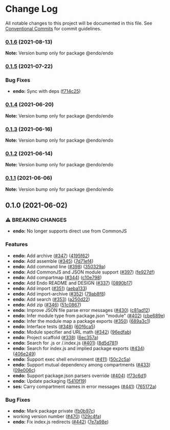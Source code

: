 # Change Log

All notable changes to this project will be documented in this file.
See [Conventional Commits](https://conventionalcommits.org) for commit guidelines.

### [0.1.6](https://github.com/endojs/endo/compare/@endo/endo@0.1.5...@endo/endo@0.1.6) (2021-08-13)

**Note:** Version bump only for package @endo/endo





### [0.1.5](https://github.com/endojs/endo/compare/@endo/endo@0.1.4...@endo/endo@0.1.5) (2021-07-22)


### Bug Fixes

* **endo:** Sync with deps ([f714c25](https://github.com/endojs/endo/commit/f714c25acebb1acf67de4e80ec5f9359f64b6c86))



### [0.1.4](https://github.com/endojs/endo/compare/@endo/endo@0.1.3...@endo/endo@0.1.4) (2021-06-20)

**Note:** Version bump only for package @endo/endo





### [0.1.3](https://github.com/endojs/endo/compare/@endo/endo@0.1.2...@endo/endo@0.1.3) (2021-06-16)

**Note:** Version bump only for package @endo/endo





### [0.1.2](https://github.com/endojs/endo/compare/@endo/endo@0.1.1...@endo/endo@0.1.2) (2021-06-14)

**Note:** Version bump only for package @endo/endo





### [0.1.1](https://github.com/endojs/endo/compare/@endo/endo@0.1.0...@endo/endo@0.1.1) (2021-06-06)

**Note:** Version bump only for package @endo/endo





## 0.1.0 (2021-06-02)


### ⚠ BREAKING CHANGES

* **endo:** No longer supports direct use from CommonJS

### Features

* **endo:** Add archive ([#347](https://github.com/endojs/endo/issues/347)) ([4195f62](https://github.com/endojs/endo/commit/4195f6205dd0dc3caaea5608bba3dfefe7d30335))
* **endo:** Add assemble ([#345](https://github.com/endojs/endo/issues/345)) ([7d71ef4](https://github.com/endojs/endo/commit/7d71ef491f359fcdded8a33889645c6d0a3b54c6))
* **endo:** Add command line ([#398](https://github.com/endojs/endo/issues/398)) ([350329a](https://github.com/endojs/endo/commit/350329ad3d0a205e9361410ccddb20914175f820))
* **endo:** Add CommonJS and JSON module support ([#397](https://github.com/endojs/endo/issues/397)) ([fe927df](https://github.com/endojs/endo/commit/fe927df5ed591e60810d8345fc6ba74f2f79527e))
* **endo:** Add compartmap ([#344](https://github.com/endojs/endo/issues/344)) ([c10e798](https://github.com/endojs/endo/commit/c10e798b1f858630e5ae46d43f89003d140ca413))
* **endo:** Add Endo README and DESIGN ([#337](https://github.com/endojs/endo/issues/337)) ([0890b17](https://github.com/endojs/endo/commit/0890b172b9b5fde284fd08e679259ab493c928e7))
* **endo:** Add import ([#351](https://github.com/endojs/endo/issues/351)) ([aeba133](https://github.com/endojs/endo/commit/aeba133e7d0c7293a109618eb0936da6950acd43))
* **endo:** Add import-archive ([#352](https://github.com/endojs/endo/issues/352)) ([79ab8f8](https://github.com/endojs/endo/commit/79ab8f83c4429fb761326ecfc00bdff1897b084b))
* **endo:** Add search ([#353](https://github.com/endojs/endo/issues/353)) ([a250d22](https://github.com/endojs/endo/commit/a250d22af298e70203a2de1e51837745a994b028))
* **endo:** Add zip ([#346](https://github.com/endojs/endo/issues/346)) ([51c0867](https://github.com/endojs/endo/commit/51c0867bb7d89c05dbeecf144ee23fb4d48947b9))
* **endo:** Improve JSON file parse error messages ([#430](https://github.com/endojs/endo/issues/430)) ([c81ad12](https://github.com/endojs/endo/commit/c81ad12d5e3e05466a41514d4907f592e18b3748))
* **endo:** Infer module type from package.json "module" ([#402](https://github.com/endojs/endo/issues/402)) ([cbe689e](https://github.com/endojs/endo/commit/cbe689e018b2786076d18c1883d75b00eb051fb4))
* **endo:** Infer the module map a package exports ([#350](https://github.com/endojs/endo/issues/350)) ([689a3c1](https://github.com/endojs/endo/commit/689a3c15dcd5f7712cfdb378fb354da854a94392))
* **endo:** Interface tests ([#348](https://github.com/endojs/endo/issues/348)) ([60f6ca5](https://github.com/endojs/endo/commit/60f6ca5fe483ea2d11b3f07ea7434cfa2cac165d))
* **endo:** Module specifier and URL math ([#342](https://github.com/endojs/endo/issues/342)) ([96edfab](https://github.com/endojs/endo/commit/96edfabc94b25e61245d0e92e7cafa1d3ebfa764))
* **endo:** Project scaffold ([#338](https://github.com/endojs/endo/issues/338)) ([6ec357a](https://github.com/endojs/endo/commit/6ec357a9779110ed52e10b9f0a2941282f937ac7))
* **endo:** Search for .js or /.index.js ([#401](https://github.com/endojs/endo/issues/401)) ([8d5d781](https://github.com/endojs/endo/commit/8d5d7819fa6b80141563dd43b21a9b15ddeb6b85))
* **endo:** Search for index.js and implied package exports ([#434](https://github.com/endojs/endo/issues/434)) ([406e249](https://github.com/endojs/endo/commit/406e24958007bac5de2100dbaa8d122720d979a4))
* **endo:** Support exec shell environment ([#411](https://github.com/endojs/endo/issues/411)) ([50c2c5a](https://github.com/endojs/endo/commit/50c2c5a390c39e2a4929c195ee4f3db7831efc0c))
* **endo:** Support mutual dependency among compartments ([#433](https://github.com/endojs/endo/issues/433)) ([09e006c](https://github.com/endojs/endo/commit/09e006c5413c8f9910887a46eac6f3ffad9f41d5))
* **endo:** Support package.json parsers override ([#404](https://github.com/endojs/endo/issues/404)) ([f73c6d1](https://github.com/endojs/endo/commit/f73c6d1d41273c57776db557aa756f9470af2741))
* **endo:** Update packaging ([5410f19](https://github.com/endojs/endo/commit/5410f1994bd6c5e93b5eaf093b73bb7c4430dfb5))
* **ses:** Carry compartment names in error messages ([#441](https://github.com/endojs/endo/issues/441)) ([765172a](https://github.com/endojs/endo/commit/765172aa68c338947b14ec6292be18519ac14aee))


### Bug Fixes

* **endo:** Mark package private ([fb0b97c](https://github.com/endojs/endo/commit/fb0b97cc681c50481bcbd4723bc56fc20353f868))
* working version number ([#470](https://github.com/endojs/endo/issues/470)) ([129c4fa](https://github.com/endojs/endo/commit/129c4fab0593a05d94e20128b14fa269f00736c9))
* **endo:** Fix index.js redirects ([#442](https://github.com/endojs/endo/issues/442)) ([7e7a98e](https://github.com/endojs/endo/commit/7e7a98e39e4ddb06a5f955ad1407e36888247b16))
